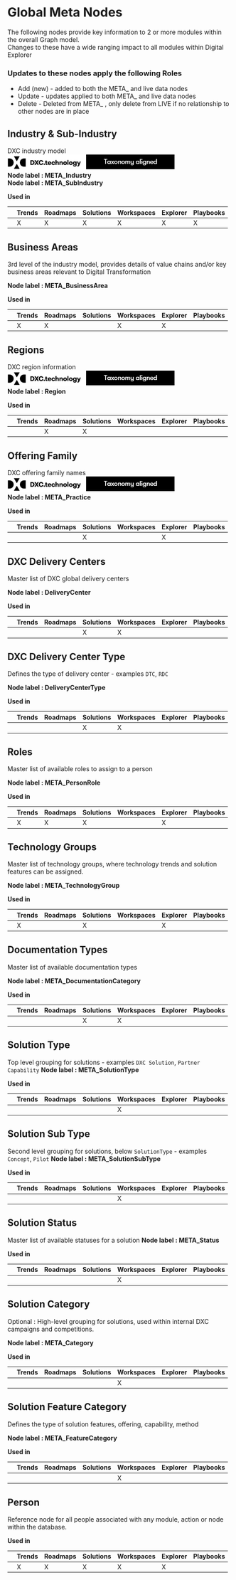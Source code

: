 # Global Meta Nodes

The following nodes provide key information to 2 or more modules within the overall Graph model.  
Changes to these have a wide ranging impact to all modules within Digital Explorer

### Updates to these nodes apply the following Roles
* Add (new) - added to both the META_ and live data nodes
* Update - updates applied to both META_ and live data nodes
* Delete - Deleted from META_ , only delete from LIVE if no relationship to other nodes are in place

## Industry & Sub-Industry
DXC industry model
<br>![image](../images/DXCAligned.png)<br>
**Node label : META_Industry**<br>
**Node label : META_SubIndustry**

**Used in**

|   | Trends| Roadmaps | Solutions | Workspaces | Explorer|Playbooks
|---|---|---|---|---|---|---|
|   | X | X | X | X | X | X |


## Business Areas
3rd level of the industry model, provides details of value chains and/or key business areas relevant to Digital Transformation

**Node label : META_BusinessArea**

**Used in**

|   | Trends| Roadmaps | Solutions | Workspaces | Explorer|Playbooks
|---|---|---|---|---|---|---|
|   | X | X |  | X | X |  |


## Regions
DXC region information
<br>![image](../images/DXCAligned.png)<br>
**Node label : Region**

**Used in**

|   | Trends| Roadmaps | Solutions | Workspaces | Explorer|Playbooks
|---|---|---|---|---|---|---|
| |  |X| X | | |

## Offering Family
DXC offering family names 
<br>![image](../images/DXCAligned.png)<br>
**Node label : META_Practice**

**Used in**

|   | Trends| Roadmaps | Solutions | Workspaces | Explorer|Playbooks
|---|---|---|---|---|---|---|
| |  |  | X | | X|


## DXC Delivery Centers
Master list of DXC global delivery centers

**Node label : DeliveryCenter**

**Used in**

|   | Trends| Roadmaps | Solutions | Workspaces | Explorer|Playbooks
|---|---|---|---|---|---|---|
| |  |  | X |X | |

## DXC Delivery Center Type
Defines the type of delivery center - examples `DTC`, `RDC`

**Node label : DeliveryCenterType**

**Used in**

|   | Trends| Roadmaps | Solutions | Workspaces | Explorer|Playbooks
|---|---|---|---|---|---|---|
| |  |  | X |X | |

## Roles
Master list of available roles to assign to a person

**Node label : META_PersonRole**

**Used in**

|   | Trends| Roadmaps | Solutions | Workspaces | Explorer|Playbooks
|---|---|---|---|---|---|---|
| | X | X | X | |X |


## Technology Groups
Master list of technology groups, where technology trends and solution features can be assigned.

**Node label : META_TechnologyGroup**

**Used in**

|   | Trends| Roadmaps | Solutions | Workspaces | Explorer|Playbooks
|---|---|---|---|---|---|---|
| | X |  | X | | X |

## Documentation Types
Master list of available documentation types

**Node label : META_DocumentationCategory**

**Used in**

|   | Trends| Roadmaps | Solutions | Workspaces | Explorer|Playbooks
|---|---|---|---|---|---|---|
| | |  | X | X |  |



## Solution Type
Top level grouping for solutions - examples `DXC Solution`, `Partner Capability`
**Node label : META_SolutionType**

**Used in**

|   | Trends| Roadmaps | Solutions | Workspaces | Explorer|Playbooks
|---|---|---|---|---|---|---|
| | |  |  | X |  |

## Solution Sub Type
Second level grouping for solutions, below `SolutionType` - examples `Concept`, `Pilot`
**Node label : META_SolutionSubType**

**Used in**

|   | Trends| Roadmaps | Solutions | Workspaces | Explorer|Playbooks
|---|---|---|---|---|---|---|
| | |  |  | X |  |

## Solution Status
Master list of available statuses for a solution
**Node label : META_Status**

**Used in**

|   | Trends| Roadmaps | Solutions | Workspaces | Explorer|Playbooks
|---|---|---|---|---|---|---|
| | |  |  | X |  |

## Solution Category
Optional : High-level grouping for solutions, used within internal DXC campaigns and competitions.

**Node label : META_Category**

**Used in**

|   | Trends| Roadmaps | Solutions | Workspaces | Explorer|Playbooks
|---|---|---|---|---|---|---|
| | |  |  | X |  |


## Solution Feature Category
Defines the type of solution features, offering, capability, method

**Node label : META_FeatureCategory**

**Used in**

|   | Trends| Roadmaps | Solutions | Workspaces | Explorer|Playbooks
|---|---|---|---|---|---|---|
| | |  |  | X |  |

## Person
Reference node for all people associated with any module, action or node within the database.

**Used in**

|   | Trends| Roadmaps | Solutions | Workspaces | Explorer|Playbooks
|---|---|---|---|---|---|---|
| |X |X  | X | X |X  |
